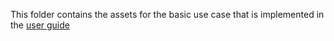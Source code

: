This folder contains the assets for the basic use case that is implemented in the [user guide](USERGUIDE.md)